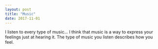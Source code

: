 ```yaml
---
layout: post
title: "Music"
date: 2017-11-01
---
```

I listen to every type of music... I think that music is a way to express your feelings just at hearing it. The type of music you listen describes how you feel.
